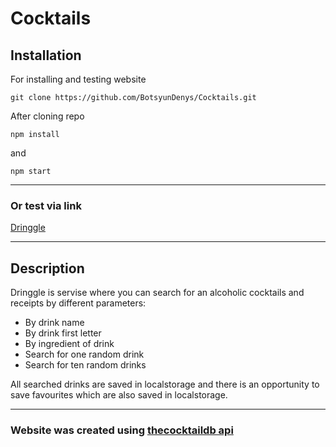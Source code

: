 # Cocktails
## Installation
For installing and testing website
```
git clone https://github.com/BotsyunDenys/Cocktails.git
```
After cloning repo
```
npm install
```
and 
```
npm start
```
___
### Or test via link
[Dringgle](https://dringgle.vercel.app/)
___
## Description
Dringgle is servise where you can search for an alcoholic cocktails and receipts by different parameters:
* By drink name
* By drink first letter
* By ingredient of drink
* Search for one random drink
* Search for ten random drinks

All searched drinks are saved in localstorage and there is an opportunity to save favourites which are also saved in localstorage.
___
### Website was created using [thecocktaildb api](https://www.thecocktaildb.com/api.php)